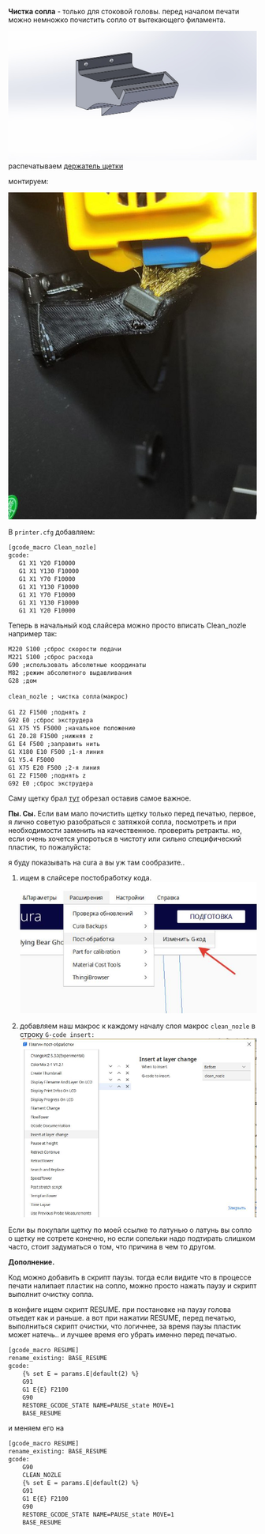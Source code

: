 **Чистка сопла** - только для стоковой головы.
перед началом печати можно немножко почистить сопло от вытекающего филамента.

![shetka_3d](shetka_3d.jpg)
распечатываем 
[держатель щетки](shetka_3d.STL)

монтируем:

![монтаж](assembl.jpg)



В ```printer.cfg``` добавляем:


 ```gcode
 [gcode_macro Clean_nozle]
gcode:
    G1 X1 Y20 F10000 
    G1 X1 Y130 F10000
    G1 X1 Y70 F10000
    G1 X1 Y130 F10000
    G1 X1 Y70 F10000
    G1 X1 Y130 F10000
    G1 X1 Y20 F10000
 ```
 
 
Теперь в начальный код слайсера можно просто вписать Clean_nozle  например так:
```
M220 S100 ;сброс скорости подачи
M221 S100 ;сброс расхода
G90 ;использовать абсолютные координаты
M82 ;режим абсолютного выдавливания
G28 ;дом

clean_nozle ; чистка сопла(макрос)

G1 Z2 F1500 ;поднять z
G92 E0 ;сброс экструдера
G1 X75 Y5 F5000 ;начальное положение
G1 Z0.28 F1500 ;нижняя z
G1 E4 F500 ;заправить нить
G1 X180 E10 F500 ;1-я линия
G1 Y5.4 F5000
G1 X75 E20 F500 ;2-я линия
G1 Z2 F1500 ;поднять z
G92 E0 ;сброс экструдера
```
  
Саму щетку брал [тут](http://alii.pub/6hz9dc) обрезал оставив самое важное. 


**Пы. Сы.**  Если вам мало почистить щетку только перед печатью, первое, я лично советую разобраться с затяжкой сопла, посмотреть и при необходимости заменить на качественное. проверить ретракты. но, если очень хочется упороться в чистоту или сильно специфический пластик, то пожалуйста: 

я буду показывать на cura а вы уж там сообразите..
1. ищем в слайсере постобработку кода.
   ![](menu.jpg)

2. добавляем наш макрос к каждому началу слоя макрос `clean_nozle` в строку `G-code insert:`
   ![](script.jpg)

Если вы покупали щетку по моей ссылке то латунью о латунь вы сопло о щетку не сотрете конечно, но если сопельки надо подтирать слишком часто, стоит задуматься о том, что причина в чем то другом.

**Дополнение.**

 Код можно добавить в скрипт паузы. тогда если видите что в процессе печати налипает пластик на сопло, можно просто нажать паузу и скрипт выполнит очистку сопла.

 в конфиге ищем скрипт RESUME. при постановке на паузу голова отьедет как и раньше. а вот при нажатии RESUME, перед печатью, выполниться скрипт очистки, что логичнее, за время паузы пластик может натечь.. и лучшее время его убрать именно перед печатью.  



```gcode
[gcode_macro RESUME]
rename_existing: BASE_RESUME
gcode:
    {% set E = params.E|default(2) %}
    G91
    G1 E{E} F2100
    G90
    RESTORE_GCODE_STATE NAME=PAUSE_state MOVE=1
    BASE_RESUME
```

и меняем его на 
```gcode
[gcode_macro RESUME]
rename_existing: BASE_RESUME
gcode:
    G90
    CLEAN_NOZLE
    {% set E = params.E|default(2) %}
    G91
    G1 E{E} F2100
    G90
    RESTORE_GCODE_STATE NAME=PAUSE_state MOVE=1
    BASE_RESUME
```